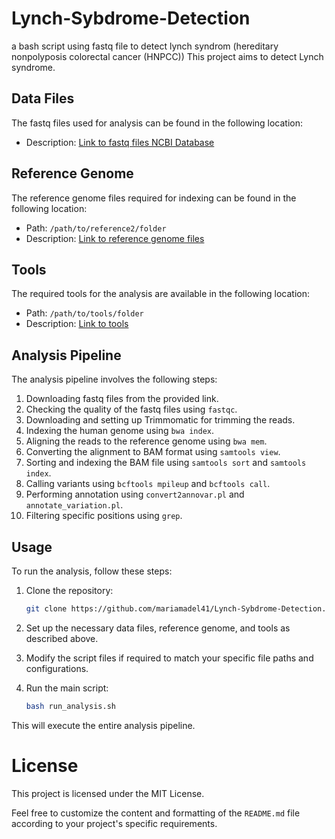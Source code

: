# Lynch-Sybdrome-Detection
a bash script using fastq file to detect lynch syndrom (hereditary nonpolyposis colorectal cancer (HNPCC))
This project aims to detect Lynch syndrome.

## Data Files

The fastq files used for analysis can be found in the following location:

- Description: [Link to fastq files NCBI Database](https://www.ncbi.nlm.nih.gov/sra)

## Reference Genome

The reference genome files required for indexing can be found in the following location:

- Path: `/path/to/reference2/folder`
- Description: [Link to reference genome files](https://drive.google.com/file/d/1-85dOBkNpqRyP99yt8P-IO4p7wFnRPJ_/view?usp=sharing)

## Tools

The required tools for the analysis are available in the following location:

- Path: `/path/to/tools/folder`
- Description: [Link to tools](https://drive.google.com/drive/folders/18q7gafdHOHe7Hoo-ZVWeXwOExroNmBbN?usp=sharing)

## Analysis Pipeline

The analysis pipeline involves the following steps:

1. Downloading fastq files from the provided link.
2. Checking the quality of the fastq files using `fastqc`.
3. Downloading and setting up Trimmomatic for trimming the reads.
4. Indexing the human genome using `bwa index`.
5. Aligning the reads to the reference genome using `bwa mem`.
6. Converting the alignment to BAM format using `samtools view`.
7. Sorting and indexing the BAM file using `samtools sort` and `samtools index`.
8. Calling variants using `bcftools mpileup` and `bcftools call`.
9. Performing annotation using `convert2annovar.pl` and `annotate_variation.pl`.
10. Filtering specific positions using `grep`.

## Usage

To run the analysis, follow these steps:

1. Clone the repository:

   ```bash
   git clone https://github.com/mariamadel41/Lynch-Sybdrome-Detection.git
   
2. Set up the necessary data files, reference genome, and tools as described above.
3. Modify the script files if required to match your specific file paths and configurations.
4. Run the main script:
    
   ```bash
   bash run_analysis.sh
   
This will execute the entire analysis pipeline.

# License

This project is licensed under the MIT License.

Feel free to customize the content and formatting of the `README.md` file according to your project's specific requirements.



   
 
   
   
